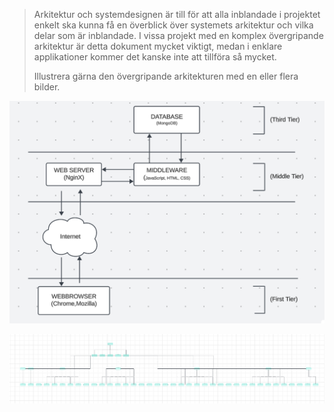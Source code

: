 >Arkitektur och systemdesignen är till för att alla inblandade i projektet enkelt ska kunna få en överblick över systemets arkitektur och vilka delar som är inblandade.
I vissa projekt med en komplex övergripande arkitektur är detta dokument mycket viktigt, medan i enklare applikationer kommer det kanske inte att tillföra så mycket. 
>
>Illustrera gärna den övergripande arkitekturen med en eller flera bilder.


![Local Image](./Arkitektur1.png)

![Local Image](./Arkitektur2.png)
